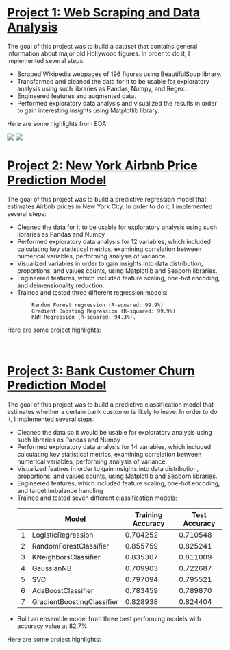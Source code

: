# [Project 1: Web Scraping and Data Analysis](https://github.com/dabykov/Projects/tree/main/project-1)
The goal of this project was to build a dataset that contains general information about major old Hollywood figures. In order to do it, I implemented several steps:
<ul>
<li> Scraped Wikipedia webpages of 196 figures using BeautifulSoup library. </li>
<li> Transformed and cleaned the data for it to be usable for exploratory analysis using such libraries as Pandas, Numpy, and Regex. </li>
<li> Engineered features and augmented data.</li>
<li> Performed exploratory data analysis and visualized the results in order to gain interesting insights using Matplotlib library.</li> </ul>
Here are some highlights from EDA:
<br>

![](https://github.com/dabykov/Data-Science-Portfolio/blob/main/docs/assets/images/countries1.png?raw=true)
![](https://github.com/dabykov/Data-Science-Portfolio/blob/main/docs/assets/images/decades1.png?raw=true)
![]()

# [Project 2: New York Airbnb Price Prediction Model](https://github.com/dabykov/Projects/tree/main/project-2)
 The goal of this project was to build a predictive regression model that estimates Airbnb prices in New York City. In order to do it, I implemented several steps:
 <ul>
    <li> Cleaned the data for it to be usable for exploratory analysis using such libraries as Pandas and Numpy</li>
    <li> Performed exploratory data analysis for 12 variables, which included calculating key statistical metrics, examining correlation between numerical variables, performing analysis of variance.</li>
    <li> Visualized variables in order to gain insights into data distribution, proportions, and values counts, using Matplotlib and Seaborn libraries.</li>
    <li> Engineered features, which included feature scaling, one-hot encoding, and deimensionality reduction.</li>
    <li> Trained and tested three different regression models: </li></ul>
    
        	Random Forest regression (R-squared: 99.9%)
        	Gradient Boosting Regression (R-squared: 99.9%)
        	KNN Regression (R-squared: 94.3%).

Here are some project highlights:

![]()
![]()
![]()

# [Project 3: Bank Customer Churn Prediction Model](https://github.com/dabykov/Projects/tree/main/project-3)
The goal of this project was to build a predictive classification model that estimates whether a certain bank customer is likely to leave. In order to do it, I implemented several steps:
 <ul>
    <li> Cleaned the data so it would be usable for exploratory analysis using such libraries as Pandas and Numpy</li>
    <li> Performed exploratory data analysis for 14 variables, which included calculating key statistical metrics, examining correlation between numerical variables, performing analysis of variance.</li>
    <li> Visualized featires in order to gain insights into data distribution, proportions, and values counts, using Matplotlib and Seaborn libraries.</li>
    <li> Engineered features, which included feature scaling, one-hot encoding, and target imbalance handling</li>
    <li> Trained and tested seven different classification models: </li>
    
|  | Model	| Training Accuracy	| Test Accuracy|
|--|-------|-----------------|--------|
|1	| LogisticRegression	| 0.704252	| 0.710548|
|2	| RandomForestClassifier	| 0.855759	| 0.825241|
|3	| KNeighborsClassifier	| 0.835307	| 0.811009|
|4	| GaussianNB	| 0.709903	| 0.722687|
|5	| SVC	| 0.797094	| 0.795521|
|6 |	AdaBoostClassifier	| 0.783459	| 0.789870|
|7	| GradientBoostingClassifier	| 0.828938	| 0.824404|

  <li> Built an ensemble model from three best performing models with accuracy value at 82.7% </li>
</ul>

Here are some project highlights:

![]()
![]()
![]()
